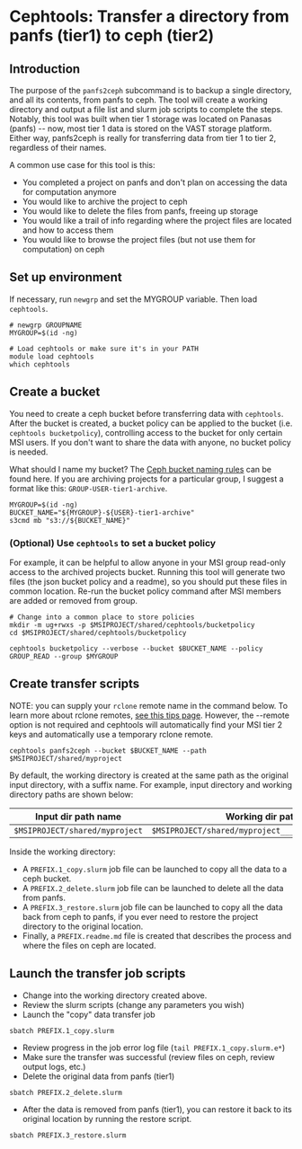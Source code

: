 # Cephtools: Transfer a directory from panfs (tier1) to ceph (tier2)

## Introduction

The purpose of the `panfs2ceph` subcommand is to backup a single directory, and all its contents, from panfs to ceph. The tool will create a working directory and output a file list and slurm job scripts to complete the steps. Notably, this tool was built when tier 1 storage was located on Panasas (panfs) -- now, most tier 1 data is stored on the VAST storage platform. Either way, panfs2ceph is really for transferring data from tier 1 to tier 2, regardless of their names.

A common use case for this tool is this:

- You completed a project on panfs and don't plan on accessing the data for computation anymore
- You would like to archive the project to ceph
- You would like to delete the files from panfs, freeing up storage
- You would like a trail of info regarding where the project files are located and how to access them
- You would like to browse the project files (but not use them for computation) on ceph

## Set up environment

If necessary, run `newgrp` and set the MYGROUP variable. Then load `cephtools`.

```
# newgrp GROUPNAME
MYGROUP=$(id -ng)

# Load cephtools or make sure it's in your PATH
module load cephtools
which cephtools
```

## Create a bucket

You need to create a ceph bucket before transferring data with `cephtools`. After the bucket is created, a bucket policy can be applied to the bucket (i.e. `cephtools bucketpolicy`), controlling access to the bucket for only certain MSI users. If you don't want to share the data with anyone, no bucket policy is needed.

What should I name my bucket? The [Ceph bucket naming rules](https://docs.ceph.com/en/latest/radosgw/s3/bucketops/) can be found here. If you are archiving projects for a particular group, I suggest a format like this: `GROUP-USER-tier1-archive`.

```
MYGROUP=$(id -ng)
BUCKET_NAME="${MYGROUP}-${USER}-tier1-archive"
s3cmd mb "s3://${BUCKET_NAME}"
```

### (Optional) Use `cephtools` to set a bucket policy

For example, it can be helpful to allow anyone in your MSI group read-only access to the archived projects bucket. Running this tool will generate two files (the json bucket policy and a readme), so you should put these files in common location. Re-run the bucket policy command after MSI members are added or removed from group.

```
# Change into a common place to store policies
mkdir -m ug+rwxs -p $MSIPROJECT/shared/cephtools/bucketpolicy
cd $MSIPROJECT/shared/cephtools/bucketpolicy

cephtools bucketpolicy --verbose --bucket $BUCKET_NAME --policy GROUP_READ --group $MYGROUP
```

## Create transfer scripts

NOTE: you can supply your `rclone` remote name in the command below. To learn more about rclone remotes, [see this tips page](https://github.umn.edu/lmnp/tips/tree/main/rclone#umn-tier2-ceph). However, the --remote option is not required and cephtools will automatically find your MSI tier 2 keys and automatically use a temporary rclone remote.

```
cephtools panfs2ceph --bucket $BUCKET_NAME --path $MSIPROJECT/shared/myproject
```

By default, the working directory is created at the same path as the original input directory, with a suffix name. For example, input directory and working directory paths are shown below:

| Input dir path name                       | Working dir path name                                               |
| ----------------------------------------- | ------------------------------------------------------------------- |
| `$MSIPROJECT/shared/myproject` | `$MSIPROJECT/shared/myproject___panfs2ceph_archive_DATE` |

Inside the working directory:

- A `PREFIX.1_copy.slurm` job file can be launched to copy all the data to a ceph bucket.
- A `PREFIX.2_delete.slurm` job file can be launched to delete all the data from panfs.
- A `PREFIX.3_restore.slurm` job file can be launched to copy all the data back from ceph to panfs, if you ever need to restore the project directory to the original location.
- Finally, a `PREFIX.readme.md` file is created that describes the process and where the files on ceph are located.

## Launch the transfer job scripts

- Change into the working directory created above.
- Review the slurm scripts (change any parameters you wish)
- Launch the "copy" data transfer job

```
sbatch PREFIX.1_copy.slurm
```

- Review progress in the job error log file (`tail PREFIX.1_copy.slurm.e*`)
- Make sure the transfer was successful (review files on ceph, review output logs, etc.)
- Delete the original data from panfs (tier1)

```
sbatch PREFIX.2_delete.slurm
```

- After the data is removed from panfs (tier1), you can restore it back to its original location by running the restore script.

```
sbatch PREFIX.3_restore.slurm
```
